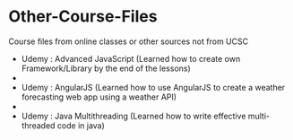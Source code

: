 # Other-Course-Files
Course files from online classes or other sources not from UCSC

- Udemy : Advanced JavaScript (Learned how to create own Framework/Library by the end of the lessons)
- 
- Udemy : AngularJS (Learned how to use AngularJS to create a weather forecasting web app using a weather API)
- 
- Udemy : Java Multithreading (Learned how to write effective multi-threaded code in java)

